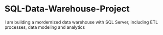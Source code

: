 # SQL-Data-Warehouse-Project
I am building a mordernized data warehouse with SQL Server, including ETL processes, data modeling and analytics
